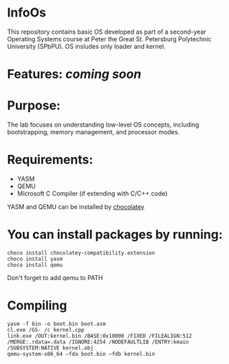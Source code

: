 # InfoOs
This repository contains basic OS developed as part of a second-year Operating Systems course at Peter the Great St. Petersburg Polytechnic University (SPbPU). OS insludes only loader and kernel.

# Features: *coming soon*

# Purpose:
  The lab focuses on understanding low-level OS concepts, including bootstrapping, memory     management, and processor modes. 

# Requirements:
  - YASM
  - QEMU
  - Microsoft C Compiler (if extending with C/C++ code)

YASM and QEMU can be installed by [chocolatey](https://chocolatey.org/install)
# You can install packages by running:
    choco install chocolatey-compatibility.extension
    choco install yasm
    choco install qemu
Don't forget to add qemu to PATH

# Compiling
    yasm -f bin -o boot.bin boot.asm
    cl.exe /GS- /c kernel.cpp
    link.exe /OUT:kernel.bin /BASE:0x10000 /FIXED /FILEALIGN:512 /MERGE:.rdata=.data /IGNORE:4254 /NODEFAULTLIB /ENTRY:kmain /SUBSYSTEM:NATIVE kernel.obj
    qemu-system-x86_64 –fda boot.bin –fdb kernel.bin
